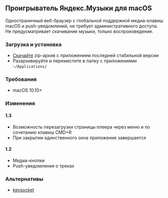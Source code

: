 ## Проигрыватель Яндекс.Музыки для macOS

Одностраничный веб-браузер с глобальной поддержкой медиа-клавиш macOS и push-уведомлений, не требует административного доступа. Не предусматривает скачивание музыки, только воспроизведение. 

### Загрузка и установка
- [Скачайте](https://github.com/oniksfly/YaMusic/releases/latest) zip-архив с приложением последней стабильной версии
- Разархивируйте и переместите в папку с приложениями `~/Applications/`

### Требования
- macOS 10.10+

### Изменения

#### 1.3
- Возможность перезагрузки страницы плеера через меню и по сочетанию клавиш CMD+R
- При закрытии единственного окна приложение завершается

#### 1.2
- Медиа-кнопки
- Push-уведомления о треках

### Альтернативы
- [keysocket](https://github.com/borismus/keysocket)
